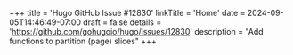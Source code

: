 +++
title = 'Hugo GitHub Issue #12830'
linkTitle = 'Home'
date = 2024-09-05T14:46:49-07:00
draft = false
details = 'https://github.com/gohugoio/hugo/issues/12830'
description = "Add functions to partition (page) slices"
+++
